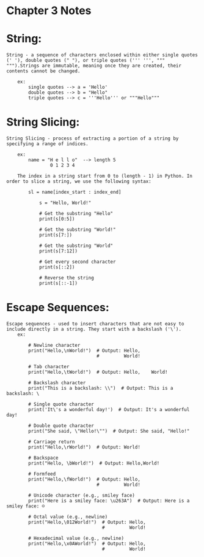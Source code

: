 # Chapter 3 Notes

# String:
    String - a sequence of characters enclosed within either single quotes (' '), double quotes (" "), or triple quotes (''' ''', """ """).Strings are immutable, meaning once they are created, their contents cannot be changed.

        ex: 
            single quotes --> a = 'Hello'
            double quotes --> b = "Hello"
            triple quotes --> c = '''Hello''' or """Hello"""

# String Slicing:
    String Slicing - process of extracting a portion of a string by specifying a range of indices.

        ex:
            name = "H e l l o"  --> length 5
                    0 1 2 3 4

        The index in a string start from 0 to (length - 1) in Python. In order to slice a string, we use the following syntax:

            sl = name[index_start : index_end]

                s = "Hello, World!"

                # Get the substring "Hello"
                print(s[0:5])

                # Get the substring "World!"
                print(s[7:])

                # Get the substring "World"
                print(s[7:12])

                # Get every second character
                print(s[::2])

                # Reverse the string
                print(s[::-1])

# Escape Sequences:
    Escape sequences - used to insert characters that are not easy to include directly in a string. They start with a backslash ('\').
        ex:
        
            # Newline character
            print("Hello,\nWorld!")  # Output: Hello,
                                     #         World!

            # Tab character
            print("Hello,\tWorld!")  # Output: Hello,    World!

            # Backslash character
            print("This is a backslash: \\")  # Output: This is a backslash: \

            # Single quote character
            print('It\'s a wonderful day!')  # Output: It's a wonderful day!

            # Double quote character
            print("She said, \"Hello!\"")  # Output: She said, "Hello!"

            # Carriage return
            print("Hello,\rWorld!")  # Output: World!

            # Backspace
            print("Hello, \bWorld!")  # Output: Hello,World!

            # Formfeed
            print("Hello,\fWorld!")  # Output: Hello,
                                     #         World!

            # Unicode character (e.g., smiley face)
            print("Here is a smiley face: \u263A")  # Output: Here is a smiley face: ☺

            # Octal value (e.g., newline)
            print("Hello,\012World!")  # Output: Hello,
                                       #         World!

            # Hexadecimal value (e.g., newline)
            print("Hello,\x0AWorld!")  # Output: Hello,
                                       #         World!

